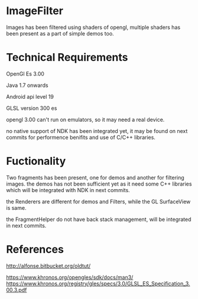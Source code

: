 # ImageFilter

Images has been filtered using shaders of opengl, multiple shaders has been present as a part of simple demos too.

# Technical Requirements

OpenGl Es 3.00

Java 1.7 onwards

Android api level 19

GLSL version 300 es

opengl 3.00 can't run on emulators, so it may need a real device.

no native support of NDK has been integrated yet, it may be found on next commits for performence benifits and use of
C/C++ libraries.

# Fuctionality

Two fragments has been present, one for demos and another for filtering images.
the demos has not been sufficient yet as it need some C++ libraries which will be integrated with NDK in next commits.

the Renderers are different for demos and Filters, while the GL SurfaceView is same.

the FragmentHelper do not have back stack management, will be integrated in next commits.

# References

http://alfonse.bitbucket.org/oldtut/

https://www.khronos.org/opengles/sdk/docs/man3/
https://www.khronos.org/registry/gles/specs/3.0/GLSL_ES_Specification_3.00.3.pdf
